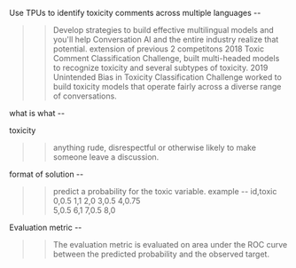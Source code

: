 Use TPUs to identify toxicity comments across multiple languages --

>> Develop strategies to build effective multilingual models and you'll help Conversation AI and the entire industry realize that potential.
>> extension of previous 2 competitons 
	2018 Toxic Comment Classification Challenge,
		built multi-headed models to recognize toxicity and several subtypes of toxicity. 
	2019 Unintended Bias in Toxicity Classification Challenge
		worked to build toxicity models that operate fairly across a diverse range of conversations. 

what is what --

toxicity 
>> anything rude, disrespectful or otherwise likely to make someone leave a discussion. 


format of solution --
>> predict a probability for the toxic variable.
>> example --
	id,toxic
	0,0.5
	1,1
	2,0
	3,0.5
	4,0.75	
	5,0.5
	6,1
	7,0.5
	8,0

Evaluation metric  --
>> The evaluation metric is evaluated on area under the ROC curve between the predicted probability and the observed target.